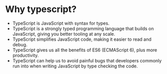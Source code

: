 # Why typescript?

-   TypeScript is JavaScript with syntax for types.
-   TypeScript is a strongly typed programming language that builds on JavaScript, giving you better tooling at any scale.
-   TypeScript simplifies JavaScript code, making it easier to read and debug.
-   TypeScript gives us all the benefits of ES6 (ECMAScript 6), plus more productivity.
-   TypeScript can help us to avoid painful bugs that developers commonly run into when writing JavaScript by type checking the code.
